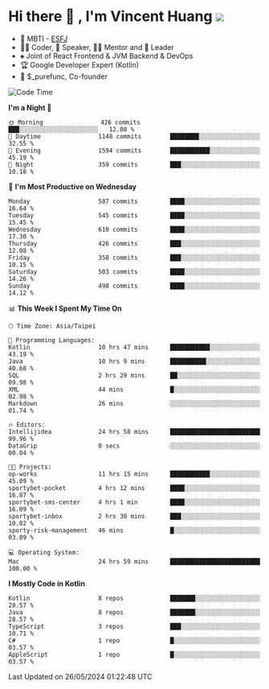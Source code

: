 # Hi there 👋 , I'm Vincent Huang ![](https://komarev.com/ghpvc/?username=Jian-Min-Huang)
- 👀 MBTI - [ESFJ](https://www.16personalities.com/esfj-personality)
- 👨‍💻 Coder, 🎤 Speaker, 👨‍🏫 Mentor and 🚀 Leader
- ♠️ Joint of React Frontend & JVM Backend & DevOps
- 🏆 Google Developer Expert (Kotlin)
- 💼 $_purefunc, Co-founder

<!--START_SECTION:waka-->
![Code Time](http://img.shields.io/badge/Code%20Time-3%2C789%20hrs%2021%20mins-blue)

**I'm a Night 🦉** 

```text
🌞 Morning                426 commits         ███░░░░░░░░░░░░░░░░░░░░░░   12.08 % 
🌆 Daytime                1148 commits        ████████░░░░░░░░░░░░░░░░░   32.55 % 
🌃 Evening                1594 commits        ███████████░░░░░░░░░░░░░░   45.19 % 
🌙 Night                  359 commits         ███░░░░░░░░░░░░░░░░░░░░░░   10.18 % 
```
📅 **I'm Most Productive on Wednesday** 

```text
Monday                   587 commits         ████░░░░░░░░░░░░░░░░░░░░░   16.64 % 
Tuesday                  545 commits         ████░░░░░░░░░░░░░░░░░░░░░   15.45 % 
Wednesday                610 commits         ████░░░░░░░░░░░░░░░░░░░░░   17.30 % 
Thursday                 426 commits         ███░░░░░░░░░░░░░░░░░░░░░░   12.08 % 
Friday                   358 commits         ███░░░░░░░░░░░░░░░░░░░░░░   10.15 % 
Saturday                 503 commits         ████░░░░░░░░░░░░░░░░░░░░░   14.26 % 
Sunday                   498 commits         ████░░░░░░░░░░░░░░░░░░░░░   14.12 % 
```


📊 **This Week I Spent My Time On** 

```text
🕑︎ Time Zone: Asia/Taipei

💬 Programming Languages: 
Kotlin                   10 hrs 47 mins      ███████████░░░░░░░░░░░░░░   43.19 % 
Java                     10 hrs 9 mins       ██████████░░░░░░░░░░░░░░░   40.68 % 
SQL                      2 hrs 29 mins       ██░░░░░░░░░░░░░░░░░░░░░░░   09.98 % 
XML                      44 mins             █░░░░░░░░░░░░░░░░░░░░░░░░   02.98 % 
Markdown                 26 mins             ░░░░░░░░░░░░░░░░░░░░░░░░░   01.74 % 

🔥 Editors: 
Intellijidea             24 hrs 58 mins      █████████████████████████   99.96 % 
DataGrip                 0 secs              ░░░░░░░░░░░░░░░░░░░░░░░░░   00.04 % 

🐱‍💻 Projects: 
op-works                 11 hrs 15 mins      ███████████░░░░░░░░░░░░░░   45.09 % 
sportybet-pocket         4 hrs 12 mins       ████░░░░░░░░░░░░░░░░░░░░░   16.87 % 
sportybet-sms-center     4 hrs 1 min         ████░░░░░░░░░░░░░░░░░░░░░   16.09 % 
sportybet-inbox          2 hrs 30 mins       ███░░░░░░░░░░░░░░░░░░░░░░   10.02 % 
sporty-risk-management   46 mins             █░░░░░░░░░░░░░░░░░░░░░░░░   03.09 % 

💻 Operating System: 
Mac                      24 hrs 59 mins      █████████████████████████   100.00 % 
```

**I Mostly Code in Kotlin** 

```text
Kotlin                   8 repos             ███████░░░░░░░░░░░░░░░░░░   28.57 % 
Java                     8 repos             ███████░░░░░░░░░░░░░░░░░░   28.57 % 
TypeScript               3 repos             ███░░░░░░░░░░░░░░░░░░░░░░   10.71 % 
C#                       1 repo              █░░░░░░░░░░░░░░░░░░░░░░░░   03.57 % 
AppleScript              1 repo              █░░░░░░░░░░░░░░░░░░░░░░░░   03.57 % 
```




 Last Updated on 26/05/2024 01:22:48 UTC
<!--END_SECTION:waka-->
